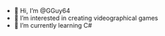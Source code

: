 - 👋 Hi, I’m @GGuy64
- 👀 I’m interested in creating videographical games
- 🌱 I’m currently learning C#

<!---
GGuy64/GGuy64 is a ✨ special ✨ repository because its `README.md` (this file) appears on your GitHub profile.
You can click the Preview link to take a look at your changes.
--->
